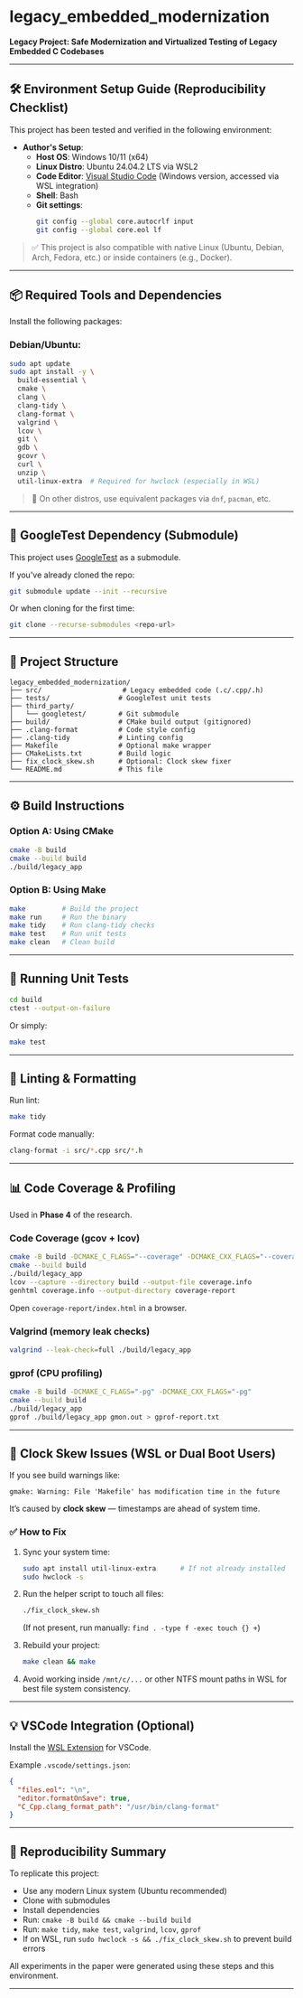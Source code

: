 # legacy_embedded_modernization

**Legacy Project: Safe Modernization and Virtualized Testing of Legacy Embedded C Codebases**

---

## 🛠️ Environment Setup Guide (Reproducibility Checklist)

This project has been tested and verified in the following environment:

- **Author's Setup**:
  - **Host OS**: Windows 10/11 (x64)
  - **Linux Distro**: Ubuntu 24.04.2 LTS via WSL2
  - **Code Editor**: [Visual Studio Code](https://code.visualstudio.com/) (Windows version, accessed via WSL integration)
  - **Shell**: Bash
  - **Git settings**:
    ```bash
    git config --global core.autocrlf input
    git config --global core.eol lf
    ```

> ✅ This project is also compatible with native Linux (Ubuntu, Debian, Arch, Fedora, etc.) or inside containers (e.g., Docker).

---

## 📦 Required Tools and Dependencies

Install the following packages:

### Debian/Ubuntu:

```bash
sudo apt update
sudo apt install -y \
  build-essential \
  cmake \
  clang \
  clang-tidy \
  clang-format \
  valgrind \
  lcov \
  git \
  gdb \
  gcovr \
  curl \
  unzip \
  util-linux-extra  # Required for hwclock (especially in WSL)
```

> 🔧 On other distros, use equivalent packages via `dnf`, `pacman`, etc.

---

## 🧪 GoogleTest Dependency (Submodule)

This project uses [GoogleTest](https://github.com/google/googletest) as a submodule.

If you've already cloned the repo:

```bash
git submodule update --init --recursive
```

Or when cloning for the first time:

```bash
git clone --recurse-submodules <repo-url>
```

---

## 📁 Project Structure

```
legacy_embedded_modernization/
├── src/                    # Legacy embedded code (.c/.cpp/.h)
├── tests/                 # GoogleTest unit tests
├── third_party/
│   └── googletest/        # Git submodule
├── build/                 # CMake build output (gitignored)
├── .clang-format          # Code style config
├── .clang-tidy            # Linting config
├── Makefile               # Optional make wrapper
├── CMakeLists.txt         # Build logic
├── fix_clock_skew.sh      # Optional: Clock skew fixer
└── README.md              # This file
```

---

## ⚙️ Build Instructions

### Option A: Using CMake

```bash
cmake -B build
cmake --build build
./build/legacy_app
```

### Option B: Using Make

```bash
make         # Build the project
make run     # Run the binary
make tidy    # Run clang-tidy checks
make test    # Run unit tests
make clean   # Clean build
```

---

## 🧪 Running Unit Tests

```bash
cd build
ctest --output-on-failure
```

Or simply:

```bash
make test
```

---

## 🧼 Linting & Formatting

Run lint:

```bash
make tidy
```

Format code manually:

```bash
clang-format -i src/*.cpp src/*.h
```

---

## 📊 Code Coverage & Profiling

Used in **Phase 4** of the research.

### Code Coverage (gcov + lcov)

```bash
cmake -B build -DCMAKE_C_FLAGS="--coverage" -DCMAKE_CXX_FLAGS="--coverage"
cmake --build build
./build/legacy_app
lcov --capture --directory build --output-file coverage.info
genhtml coverage.info --output-directory coverage-report
```

Open `coverage-report/index.html` in a browser.

### Valgrind (memory leak checks)

```bash
valgrind --leak-check=full ./build/legacy_app
```

### gprof (CPU profiling)

```bash
cmake -B build -DCMAKE_C_FLAGS="-pg" -DCMAKE_CXX_FLAGS="-pg"
cmake --build build
./build/legacy_app
gprof ./build/legacy_app gmon.out > gprof-report.txt
```

---

## 🧭 Clock Skew Issues (WSL or Dual Boot Users)

If you see build warnings like:

```
gmake: Warning: File 'Makefile' has modification time in the future
```

It’s caused by **clock skew** — timestamps are ahead of system time.

### ✅ How to Fix

1. Sync your system time:

   ```bash
   sudo apt install util-linux-extra      # If not already installed
   sudo hwclock -s
   ```

2. Run the helper script to touch all files:

   ```bash
   ./fix_clock_skew.sh
   ```

   (If not present, run manually: `find . -type f -exec touch {} +`)

3. Rebuild your project:

   ```bash
   make clean && make
   ```

4. Avoid working inside `/mnt/c/...` or other NTFS mount paths in WSL for best file system consistency.

---

## 💡 VSCode Integration (Optional)

Install the [WSL Extension](https://marketplace.visualstudio.com/items?itemName=ms-vscode-remote.remote-wsl) for VSCode.

Example `.vscode/settings.json`:

```json
{
  "files.eol": "\n",
  "editor.formatOnSave": true,
  "C_Cpp.clang_format_path": "/usr/bin/clang-format"
}
```

---

## 📌 Reproducibility Summary

To replicate this project:

- Use any modern Linux system (Ubuntu recommended)
- Clone with submodules
- Install dependencies
- Run: `cmake -B build && cmake --build build`
- Run: `make tidy`, `make test`, `valgrind`, `lcov`, `gprof`
- If on WSL, run `sudo hwclock -s && ./fix_clock_skew.sh` to prevent build errors

All experiments in the paper were generated using these steps and this environment.

---
